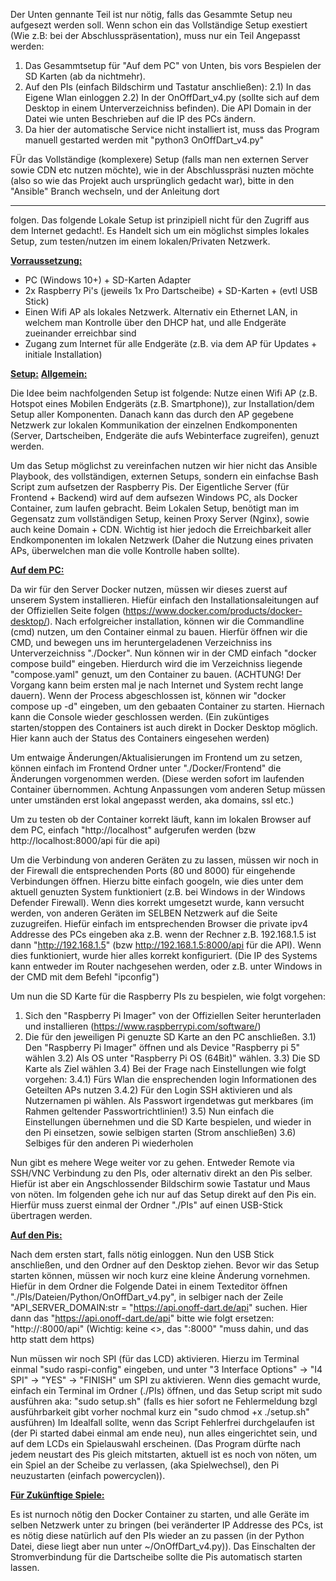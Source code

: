 Der Unten gennante Teil ist nur nötig, falls das Gesammte Setup neu aufgesezt werden soll. 
Wenn schon ein das Vollständige Setup exestiert (Wie z.B: bei der Abschlusspräsentation), muss nur ein Teil Angepasst werden:
1) Das Gesammtsetup für "Auf dem PC" von Unten, bis vors Bespielen der SD Karten (ab da nichtmehr).
2) Auf den PIs (einfach Bildschirm und Tastatur anschließen):
2.1) In das Eigene Wlan einloggen
2.2) In der OnOffDart_v4.py (sollte sich auf dem Desktop in einem Unterverzeichniss befinden). Die API Domain in der Datei wie unten Beschrieben auf die IP des PCs ändern.
3) Da hier der automatische Service nicht installiert ist, muss das Program manuell gestarted werden mit "python3 OnOffDart_v4.py"


FÜr das Vollständige (komplexere) Setup (falls man nen externen Server sowie CDN etc nutzen möchte), wie in der Abschlusspräsi nuzten möchte (also so wie das Projekt auch ursprünglich gedacht war), bitte in den "Ansible" Branch wechseln, und der Anleitung dort 

----------------------------------------------------------------------------------------------------------------------------

folgen.
Das folgende Lokale Setup ist prinzipiell nicht für den Zugriff aus dem Internet gedacht!. Es Handelt sich um ein möglichst simples lokales Setup, zum testen/nutzen im einem lokalen/Privaten Netzwerk.

**<ins>Vorraussetzung:</ins>**

- PC (Windows 10+) + SD-Karten Adapter
- 2x Raspberry Pi's (jeweils 1x Pro Dartscheibe) + SD-Karten + (evtl USB Stick)
- Einen Wifi AP als lokales Netzwerk. Alternativ ein Ethernet LAN, in welchem man Kontrolle über den DHCP hat, und alle Endgeräte zueinander erreichbar sind
- Zugang zum Internet für alle Endgeräte (z.B. via dem AP für Updates + initiale Installation)



**<ins>Setup:</ins>**
**<ins>Allgemein:</ins>**

Die Idee beim nachfolgenden Setup ist folgende:
Nutze einen Wifi AP (z.B. Hotspot eines Mobilen Endgeräts (z.B. Smartphone)), zur Installation/dem Setup aller Komponenten. Danach kann das durch den AP gegebene Netzwerk zur lokalen Kommunikation der einzelnen Endkomponenten (Server, Dartscheiben, Endgeräte die aufs Webinterface zugreifen), genuzt werden.

Um das Setup möglichst zu vereinfachen nutzen wir hier nicht das Ansible Playbook, des vollständigen, externen Setups, sondern ein einfachse Bash Script zum aufsetzen der Raspberry Pis.
Der Eigentliche Server (für Frontend + Backend) wird auf dem aufsezen Windows PC, als Docker Container, zum laufen gebracht. 
Beim Lokalen Setup, benötigt man im Gegensatz zum vollständigen Setup, keinen Proxy Server (Nginx), sowie auch keine Domain + CDN. 
Wichtig ist hier jedoch die Erreichbarkeit aller Endkomponenten im lokalen Netzwerk (Daher die Nutzung eines privaten APs, überwelchen  man  die volle Kontrolle haben sollte). 



**<ins>Auf dem PC:</ins>**

Da wir für den Server Docker nutzen, müssen wir dieses zuerst auf unserem System installieren. Hiefür einfach den Installationsaleitungen auf der Offiziellen Seite folgen (https://www.docker.com/products/docker-desktop/).
Nach erfolgreicher installation, können wir die Commandline (cmd) nutzen, um den Container einmal zu bauen. Hierfür öffnen wir die CMD, und bewegen uns im heruntergeladenen Verzeichniss ins Unterverzeichniss "./Docker".
Nun können wir in der CMD einfach "docker compose build" eingeben. Hierdurch wird die im Verzeichniss liegende "compose.yaml" genuzt, um den Container zu bauen. (ACHTUNG! Der Vorgang kann beim ersten mal je nach Internet und System recht lange dauern).
Wenn der Process abgeschlossen ist, können wir "docker compose up -d" eingeben, um den gebaaten Container zu starten.
Hiernach kann die Console wieder geschlossen werden. (Ein zuküntiges starten/stoppen des Containers ist auch direkt in Docker Desktop möglich. Hier kann auch der Status des Containers eingesehen werden)

Um entwaige Änderungen/Aktualisierungen im Frontend um zu setzen, können einfach im Frontend Ordner unter "./Docker/Frontend" die Änderungen vorgenommen werden. (Diese werden sofort im laufenden Container übernommen. Achtung Anpassungen vom anderen Setup müssen unter umständen erst lokal angepasst werden, aka domains, ssl etc.)

Um zu testen ob der Container korrekt läuft, kann im lokalen Browser auf dem PC, einfach "http://localhost" aufgerufen werden (bzw http://localhost:8000/api für die api)

Um die Verbindung von anderen Geräten zu zu lassen, müssen wir noch in der Firewall die entsprechenden Ports (80 und 8000) für eingehende Verbindungen öffnen. Hierzu bitte einfach googeln, wie dies unter dem aktuell genuzten System funktioniert (z.B. bei Windows in der Windows Defender Firewall).
Wenn dies korrekt umgesetzt wurde, kann versucht werden, von anderen Geräten im SELBEN Netzwerk auf die Seite zuzugreifen. Hiefür einfach im entsprechenden Browser die private ipv4 Addresse des PCs eingeben aka z.B. wenn der Rechner z.B. 192.168.1.5 ist dann "http://192.168.1.5" (bzw http://192.168.1.5:8000/api für die API). Wenn dies funktioniert, wurde hier alles korrekt konfiguriert.
(Die IP des Systems kann entweder im Router nachgesehen werden, oder z.B. unter Windows in der CMD mit dem Befehl "ipconfig")

Um nun die SD Karte für die Raspberry PIs zu bespielen, wie folgt vorgehen: 
1) Sich den "Raspberry Pi Imager" von der Offiziellen Seiter herunterladen und installieren (https://www.raspberrypi.com/software/)
2) Die für den jeweiligen Pi genuzte SD Karte an den PC anschließen.
3.1) Den "Raspberry Pi Imager" öffnen und als Device "Raspberry pi 5" wählen
3.2) Als OS unter "Raspberry Pi OS (64Bit)" wählen.
3.3) Die SD Karte als Ziel wählen
3.4) Bei der Frage nach Einstellungen wie folgt vorgehen:
3.4.1) Fürs Wlan die ensprechenden login Informationen des Geteilten APs nutzen
3.4.2) Für den Login SSH aktivieren und als Nutzernamen pi wählen. Als Passwort irgendetwas gut merkbares (im Rahmen geltender Passwortrichtlinien!)
3.5) Nun einfach die Einstellungen übernehmen und die SD Karte bespielen, und wieder in den Pi einsetzen, sowie selbigen starten (Strom anschließen)
3.6) Selbiges für den anderen Pi wiederholen


Nun gibt es mehere Wege weiter vor zu gehen. Entweder Remote via SSH/VNC Verbindung zu den PIs, oder alternativ direkt an den Pis selber. Hiefür ist aber ein Angschlossender Bildschirm sowie Tastatur und Maus von nöten. Im folgenden gehe ich nur auf das Setup direkt auf den Pis ein.
Hierfür muss zuerst einmal der Ordner "./PIs" auf einen USB-Stick übertragen werden.



**<ins>Auf den Pis:</ins>**

Nach dem ersten start, falls nötig einloggen. 
Nun den USB Stick anschließen, und den Ordner auf den Desktop ziehen.
Bevor wir das Setup starten können, müssen wir noch kurz eine kleine Änderung vornehmen. Hiefür in dem Ordner die Folgende Datei in einem Texteditor öffnen "./PIs/Dateien/Python/OnOffDart_v4.py", in selbiger nach der Zeile "API_SERVER_DOMAIN:str = "https://api.onoff-dart.de/api" suchen. Hier dann das "https://api.onoff-dart.de/api" bitte wie folgt ersetzen: "http://<HIER BITTE DIE IP ADDRESSE DES PCs>:8000/api" (Wichtig: keine <>, das ":8000" "muss dahin, und das http statt dem https)

Nun müssen wir noch SPI (für das LCD) aktivieren. Hierzu im Terminal einmal "sudo raspi-config" eingeben, und unter 
"3 Interface Options" -> "I4 SPI" -> "YES" -> "FINISH" um SPI zu aktivieren.
Wenn dies gemacht wurde, einfach ein Terminal im Ordner (./PIs) öffnen, und das Setup script mit sudo ausführen aka: "sudo setup.sh" (falls es hier sofort ne Fehlermeldung bzgl ausführbarkeit gibt vorher nochmal kurz ein "sudo chmod +x ./setup.sh" ausführen)
Im Idealfall sollte, wenn das Script Fehlerfrei durchgelaufen ist (der Pi started dabei einmal am ende neu), nun alles eingerichtet sein, und auf dem LCDs ein Spielauswahl erscheinen.
(Das Program dürfte nach jedem neustart des Pis gleich mitstarten, aktuell ist es noch von nöten, um ein Spiel an der Scheibe zu verlassen, (aka Spielwechsel), den Pi neuzustarten (einfach powercyclen)).




**<ins>Für Zukünftige Spiele:</ins>**

Es ist nurnoch nötig den Docker Container zu starten, und alle Geräte im selben Netzwerk unter zu bringen (bei veränderter IP Addresse des PCs, ist es nötig diese natürlich auf den PIs wieder an zu passen (in der Python Datei, diese liegt aber nun unter ~/OnOffDart_v4.py)).
Das Einschalten der Stromverbindung für die Dartscheibe sollte die Pis automatisch starten lassen.